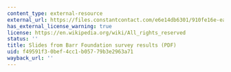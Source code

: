 ```yaml
---
content_type: external-resource
external_url: https://files.constantcontact.com/e6e14db6301/910fe16e-ea0c-42f8-aada-55c45f192c7d.pdf
has_external_license_warning: true
license: https://en.wikipedia.org/wiki/All_rights_reserved
status: ''
title: Slides from Barr Foundation survey results (PDF)
uid: f49591f3-0bef-4cc1-b057-79b3e2963a71
wayback_url: ''
---
```

